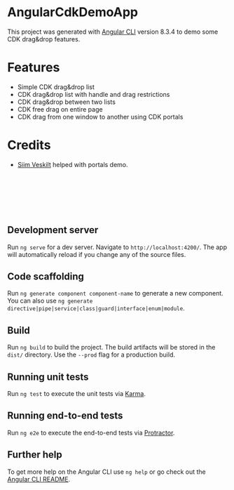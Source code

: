 # AngularCdkDemoApp

This project was generated with [Angular CLI](https://github.com/angular/angular-cli) version 8.3.4 to demo some CDK drag&drop features.

# Features
* Simple CDK drag&drop list
* CDK drag&drop list with handle and drag restrictions
* CDK drag&drop between two lists
* CDK free drag on entire page
* CDK drag from one window to another using CDK portals

# Credits
* [Siim Veskilt](https://github.com/siimveskilt) helped with portals demo.

<br>
<br>
<br>
<br>
<br>

## Development server

Run `ng serve` for a dev server. Navigate to `http://localhost:4200/`. The app will automatically reload if you change any of the source files.

## Code scaffolding

Run `ng generate component component-name` to generate a new component. You can also use `ng generate directive|pipe|service|class|guard|interface|enum|module`.

## Build

Run `ng build` to build the project. The build artifacts will be stored in the `dist/` directory. Use the `--prod` flag for a production build.

## Running unit tests

Run `ng test` to execute the unit tests via [Karma](https://karma-runner.github.io).

## Running end-to-end tests

Run `ng e2e` to execute the end-to-end tests via [Protractor](http://www.protractortest.org/).

## Further help

To get more help on the Angular CLI use `ng help` or go check out the [Angular CLI README](https://github.com/angular/angular-cli/blob/master/README.md).
